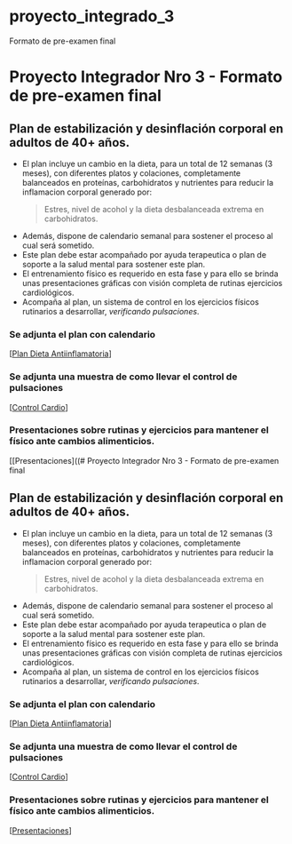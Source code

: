 # proyecto_integrado_3
Formato de pre-examen final
# Proyecto Integrador Nro 3 - Formato de pre-examen final

## Plan de estabilización y desinflación corporal en adultos de 40+ años.

* El plan incluye un cambio en la dieta, para un total de 12 semanas (3 meses), con diferentes platos y colaciones, completamente balanceados en proteínas, carbohidratos y nutrientes para reducir la inflamacion corporal generado por:
  > Estres, nivel de acohol y la dieta desbalanceada extrema en carbohidratos.
* Además, dispone de calendario semanal para sostener el proceso al cual será sometido.
* Este plan debe estar acompañado por ayuda terapeutica o plan de soporte a la salud mental para sostener este plan.
* El entrenamiento físico es requerido en esta fase y para ello se brinda unas presentaciones gráficas con visión completa de rutinas ejercicios cardiológicos.
* Acompaña al plan, un sistema de control en los ejercicios físicos rutinarios a desarrollar, _verificando pulsaciones_.

### Se adjunta el plan  con calendario
[[Plan Dieta Antiinflamatoria](https://docs.google.com/document/d/1nlLnvPjm7hvpMhTyEIGge0-ZcgqiiOBnEsHK6djdaTo/edit?usp=sharing)]

### Se adjunta una muestra de como llevar el control de pulsaciones
[[Control Cardio](https://docs.google.com/spreadsheets/d/1gJtESkey6PG5Hb5lApyO7LOfaQ5ZsseCWIs0QdZjmHs/edit?usp=sharing)]

### Presentaciones sobre rutinas y ejercicios para mantener el físico ante cambios alimenticios.
[[Presentaciones]((# Proyecto Integrador Nro 3 - Formato de pre-examen final

## Plan de estabilización y desinflación corporal en adultos de 40+ años.

* El plan incluye un cambio en la dieta, para un total de 12 semanas (3 meses), con diferentes platos y colaciones, completamente balanceados en proteínas, carbohidratos y nutrientes para reducir la inflamacion corporal generado por:
  > Estres, nivel de acohol y la dieta desbalanceada extrema en carbohidratos.
* Además, dispone de calendario semanal para sostener el proceso al cual será sometido.
* Este plan debe estar acompañado por ayuda terapeutica o plan de soporte a la salud mental para sostener este plan.
* El entrenamiento físico es requerido en esta fase y para ello se brinda unas presentaciones gráficas con visión completa de rutinas ejercicios cardiológicos.
* Acompaña al plan, un sistema de control en los ejercicios físicos rutinarios a desarrollar, _verificando pulsaciones_.

### Se adjunta el plan  con calendario
[[Plan Dieta Antiinflamatoria](https://docs.google.com/document/d/1nlLnvPjm7hvpMhTyEIGge0-ZcgqiiOBnEsHK6djdaTo/edit?usp=sharing)]

### Se adjunta una muestra de como llevar el control de pulsaciones
[[Control Cardio](https://docs.google.com/spreadsheets/d/1gJtESkey6PG5Hb5lApyO7LOfaQ5ZsseCWIs0QdZjmHs/edit?usp=sharing)]

### Presentaciones sobre rutinas y ejercicios para mantener el físico ante cambios alimenticios.
[[Presentaciones](https://app.presentations.ai/view/yuBtY)]


